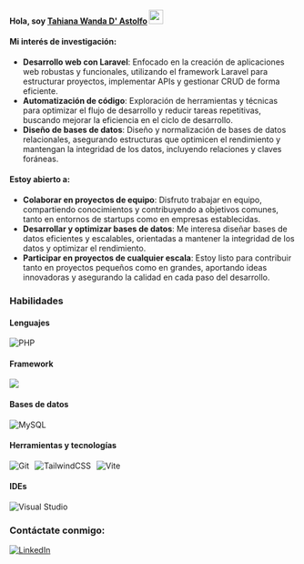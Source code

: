 <h4>Hola, soy <a href="https://www.youtube.com/channel/UCietjxpksncMdOUkycv5nqA">Tahiana Wanda D' Astolfo</a> <img src="https://media.giphy.com/media/hvRJCLFzcasrR4ia7z/giphy.gif" width="25px"></h5>

<h4>Mi interés de investigación:</h4>
<ul>
    <li><strong>Desarrollo web con Laravel</strong>: Enfocado en la creación de aplicaciones web robustas y funcionales, utilizando el framework Laravel para estructurar proyectos, implementar APIs y gestionar CRUD de forma eficiente.</li>
    <li><strong>Automatización de código</strong>: Exploración de herramientas y técnicas para optimizar el flujo de desarrollo y reducir tareas repetitivas, buscando mejorar la eficiencia en el ciclo de desarrollo.</li>
    <li><strong>Diseño de bases de datos</strong>: Diseño y normalización de bases de datos relacionales, asegurando estructuras que optimicen el rendimiento y mantengan la integridad de los datos, incluyendo relaciones y claves foráneas.</li>
</ul>

<h4>Estoy abierto a:</h4>
<ul>
    <li><strong>Colaborar en proyectos de equipo</strong>: Disfruto trabajar en equipo, compartiendo conocimientos y contribuyendo a objetivos comunes, tanto en entornos de startups como en empresas establecidas.</li>
    <li><strong>Desarrollar y optimizar bases de datos</strong>: Me interesa diseñar bases de datos eficientes y escalables, orientadas a mantener la integridad de los datos y optimizar el rendimiento.</li>
    <li><strong>Participar en proyectos de cualquier escala</strong>: Estoy listo para contribuir tanto en proyectos pequeños como en grandes, aportando ideas innovadoras y asegurando la calidad en cada paso del desarrollo.</li>
</ul>

<h3> Habilidades </h3>


<h4>Lenguajes</h4>
<div style="display: flex; gap: 10px;">
    <img src="https://img.shields.io/badge/php-%23777BB4.svg?style=for-the-badge&logo=php&logoColor=white" alt="PHP"/>
</div>

<h4>Framework</h4>
<div style="display: flex; gap: 10px;">
    <img src="https://img.shields.io/badge/laravel-%23FF2D20.svg?style=for-the-badge&logo=laravel&logoColor=white"/>
</div>

<h4>Bases de datos</h4>
<div style="display: flex; gap: 10px;">
    <img src="https://img.shields.io/badge/mysql-4479A1.svg?style=for-the-badge&logo=mysql&logoColor=white" alt="MySQL"/>
</div>

<h4>Herramientas y tecnologías</h4>
<div style="display: flex; gap: 10px;">
    <img src="https://img.shields.io/badge/git-%23F05033.svg?style=for-the-badge&logo=git&logoColor=white" alt="Git"/> 
    <img src="https://img.shields.io/badge/tailwindcss-%2338B2AC.svg?style=for-the-badge&logo=tailwind-css&logoColor=white" alt="TailwindCSS"/> 
    <img src="https://img.shields.io/badge/vite-%23646CFF.svg?style=for-the-badge&logo=vite&logoColor=white" alt="Vite"/>
</div>

<h4>IDEs</h4>
<div style="display: flex; gap: 10px;">
    <img src="https://img.shields.io/badge/Visual%20Studio-5C2D91.svg?style=for-the-badge&logo=visual-studio&logoColor=white" alt="Visual Studio"/>
</div>

<h3 >Contáctate conmigo:</h3>

<div style="display: flex; gap: 10px;">
    <a href="https://www.linkedin.com/in/tahiana-wanda-d-astolfo-454bb31b4/" target="_blank">
        <img src="https://img.shields.io/badge/linkedin-%230077B5.svg?style=for-the-badge&logo=linkedin&logoColor=white" alt="LinkedIn"/>
    </a>
</div>

